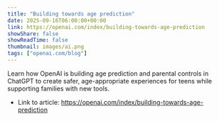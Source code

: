 ```yaml
---
title: "Building towards age prediction"
date: 2025-09-16T06:00:00+00:00
link: https://openai.com/index/building-towards-age-prediction
showShare: false
showReadTime: false
thumbnail: images/ai.png
tags: ["openai.com/blog"]
---
```

Learn how OpenAI is building age prediction and parental controls in ChatGPT to create safer, age-appropriate experiences for teens while supporting families with new tools.

- Link to article: https://openai.com/index/building-towards-age-prediction